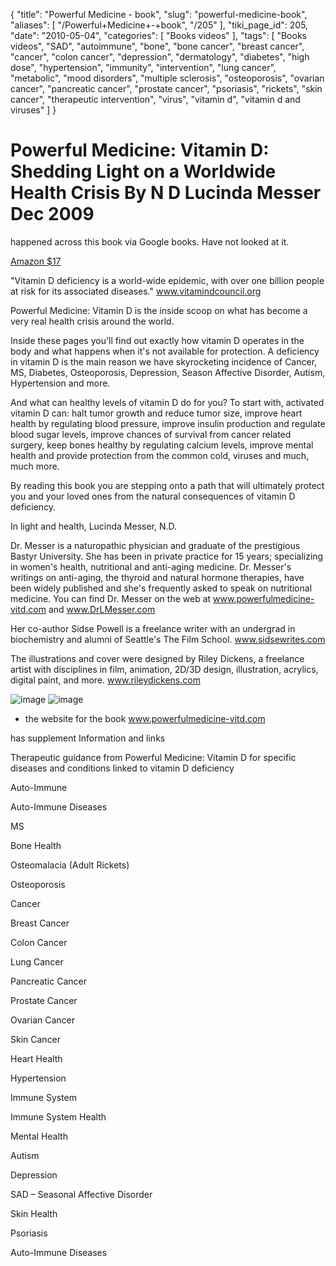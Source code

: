 {
    "title": "Powerful Medicine - book",
    "slug": "powerful-medicine-book",
    "aliases": [
        "/Powerful+Medicine+-+book",
        "/205"
    ],
    "tiki_page_id": 205,
    "date": "2010-05-04",
    "categories": [
        "Books videos"
    ],
    "tags": [
        "Books videos",
        "SAD",
        "autoimmune",
        "bone",
        "bone cancer",
        "breast cancer",
        "cancer",
        "colon cancer",
        "depression",
        "dermatology",
        "diabetes",
        "high dose",
        "hypertension",
        "immunity",
        "intervention",
        "lung cancer",
        "metabolic",
        "mood disorders",
        "multiple sclerosis",
        "osteoporosis",
        "ovarian cancer",
        "pancreatic cancer",
        "prostate cancer",
        "psoriasis",
        "rickets",
        "skin cancer",
        "therapeutic intervention",
        "virus",
        "vitamin d",
        "vitamin d and viruses"
    ]
}


# Powerful Medicine: Vitamin D: Shedding Light on a Worldwide Health Crisis  By N D Lucinda Messer Dec 2009

happened across this book via Google books.  Have not looked at it.

[Amazon $17](http://www.amazon.com/Powerful-Medicine-Vitamin-Shedding-Worldwide/dp/1608443272/ref=sr_1_1?ie=UTF8&s=books&qid=1273026094&sr=8-1)

"Vitamin D deficiency is a world-wide epidemic, with over one billion people at risk for its associated diseases." www.vitamindcouncil.org

Powerful Medicine: Vitamin D is the inside scoop on what has become a very real health crisis around the world.

Inside these pages you'll find out exactly how vitamin D operates in the body and what happens when it's not available for protection. A deficiency in vitamin D is the main reason we have skyrocketing incidence of Cancer, MS, Diabetes, Osteoporosis, Depression, Season Affective Disorder, Autism, Hypertension and more.

And what can healthy levels of vitamin D do for you? To start with, activated vitamin D can: halt tumor growth and reduce tumor size, improve heart health by regulating blood pressure, improve insulin production and regulate blood sugar levels, improve chances of survival from cancer related surgery, keep bones healthy by regulating calcium levels, improve mental health and provide protection from the common cold, viruses and much, much more.

By reading this book you are stepping onto a path that will ultimately protect you and your loved ones from the natural consequences of vitamin D deficiency.

In light and health, Lucinda Messer, N.D.

Dr. Messer is a naturopathic physician and graduate of the prestigious Bastyr University. She has been in private practice for 15 years; specializing in women's health, nutritional and anti-aging medicine. Dr. Messer's writings on anti-aging, the thyroid and natural hormone therapies, have been widely published and she's frequently asked to speak on nutritional medicine. You can find Dr. Messer on the web at www.powerfulmedicine-vitd.com and www.DrLMesser.com

Her co-author Sidse Powell is a freelance writer with an undergrad in biochemistry and alumni of Seattle's The Film School. www.sidsewrites.com

The illustrations and cover were designed by Riley Dickens, a freelance artist with disciplines in film, animation, 2D/3D design, illustration, acrylics, digital paint, and more. www.rileydickens.com

<img src="https://d378j1rmrlek7x.cloudfront.net/attachments/gif/powerfull-medicine-1.gif" alt="image">
<img src="https://d378j1rmrlek7x.cloudfront.net/attachments/gif/powerfull-medicine-2.gif" alt="image">

* the website for the book www.powerfulmedicine-vitd.com

has supplement Information and links

Therapeutic guidance from Powerful Medicine: Vitamin D for specific diseases and conditions linked to vitamin D deficiency

Auto-Immune

Auto-Immune Diseases

MS

Bone Health

Osteomalacia (Adult Rickets)

Osteoporosis

Cancer

Breast Cancer

Colon Cancer

Lung Cancer

Pancreatic Cancer

Prostate Cancer

Ovarian Cancer

Skin Cancer

Heart Health

Hypertension

Immune System

Immune System Health

Mental Health

Autism

Depression

SAD – Seasonal Affective Disorder

Skin Health

Psoriasis

Auto-Immune Diseases